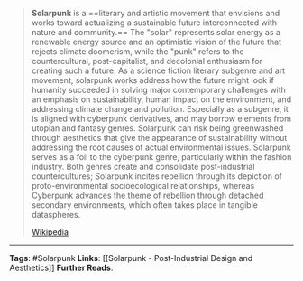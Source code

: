 
> **Solarpunk** is a ==literary and artistic movement that envisions and works toward actualizing a sustainable future interconnected with nature and community.== The "solar" represents solar energy as a renewable energy source and an optimistic vision of the future that rejects climate doomerism, while the "punk" refers to the countercultural, post-capitalist, and decolonial enthusiasm for creating such a future. As a science fiction literary subgenre and art movement, solarpunk works address how the future might look if humanity succeeded in solving major contemporary challenges with an emphasis on sustainability, human impact on the environment, and addressing climate change and pollution. Especially as a subgenre, it is aligned with cyberpunk derivatives, and may borrow elements from utopian and fantasy genres. Solarpunk can risk being greenwashed through aesthetics that give the appearance of sustainability without addressing the root causes of actual environmental issues. Solarpunk serves as a foil to the cyberpunk genre, particularly within the fashion industry. Both genres create and consolidate post-industrial countercultures; Solarpunk incites rebellion through its depiction of proto-environmental socioecological relationships, whereas Cyberpunk advances the theme of rebellion through detached secondary environments, which often takes place in tangible dataspheres.
>
> [Wikipedia](https://en.wikipedia.org/wiki/Solarpunk)
___

**Tags**: #Solarpunk
**Links**: [[Solarpunk - Post-Industrial Design and Aesthetics]]
**Further Reads**: 